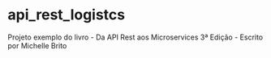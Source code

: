 # api_rest_logistcs
Projeto exemplo do livro - Da API Rest aos Microservices 3ª Edição - Escrito por Michelle Brito
